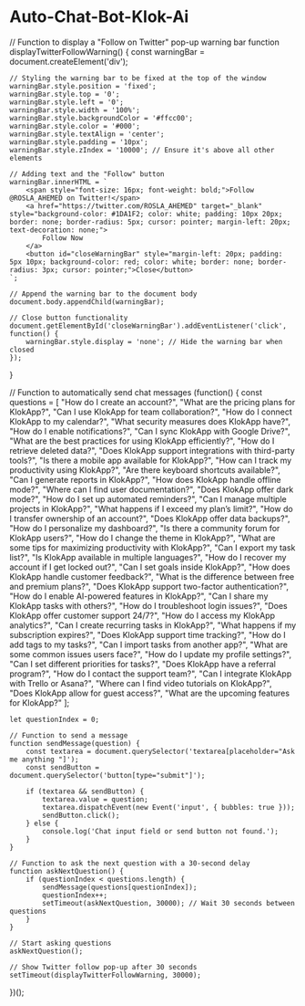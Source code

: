 # Auto-Chat-Bot-Klok-Ai

// Function to display a "Follow on Twitter" pop-up warning bar
function displayTwitterFollowWarning() {
    const warningBar = document.createElement('div');
    
    // Styling the warning bar to be fixed at the top of the window
    warningBar.style.position = 'fixed';
    warningBar.style.top = '0';
    warningBar.style.left = '0';
    warningBar.style.width = '100%';
    warningBar.style.backgroundColor = '#ffcc00';
    warningBar.style.color = '#000';
    warningBar.style.textAlign = 'center';
    warningBar.style.padding = '10px';
    warningBar.style.zIndex = '10000'; // Ensure it's above all other elements

    // Adding text and the "Follow" button
    warningBar.innerHTML = `
        <span style="font-size: 16px; font-weight: bold;">Follow @ROSLA_AHEMED on Twitter!</span>
        <a href="https://twitter.com/ROSLA_AHEMED" target="_blank" style="background-color: #1DA1F2; color: white; padding: 10px 20px; border: none; border-radius: 5px; cursor: pointer; margin-left: 20px; text-decoration: none;">
            Follow Now
        </a>
        <button id="closeWarningBar" style="margin-left: 20px; padding: 5px 10px; background-color: red; color: white; border: none; border-radius: 3px; cursor: pointer;">Close</button>
    `;

    // Append the warning bar to the document body
    document.body.appendChild(warningBar);

    // Close button functionality
    document.getElementById('closeWarningBar').addEventListener('click', function() {
        warningBar.style.display = 'none'; // Hide the warning bar when closed
    });
}

// Function to automatically send chat messages
(function() {
    const questions = [
        "How do I create an account?",
        "What are the pricing plans for KlokApp?",
        "Can I use KlokApp for team collaboration?",
        "How do I connect KlokApp to my calendar?",
        "What security measures does KlokApp have?",
        "How do I enable notifications?",
        "Can I sync KlokApp with Google Drive?",
        "What are the best practices for using KlokApp efficiently?",
        "How do I retrieve deleted data?",
        "Does KlokApp support integrations with third-party tools?",
        "Is there a mobile app available for KlokApp?",
        "How can I track my productivity using KlokApp?",
        "Are there keyboard shortcuts available?",
        "Can I generate reports in KlokApp?",
        "How does KlokApp handle offline mode?",
        "Where can I find user documentation?",
        "Does KlokApp offer dark mode?",
        "How do I set up automated reminders?",
        "Can I manage multiple projects in KlokApp?",
        "What happens if I exceed my plan’s limit?",
        "How do I transfer ownership of an account?",
        "Does KlokApp offer data backups?",
        "How do I personalize my dashboard?",
        "Is there a community forum for KlokApp users?",
        "How do I change the theme in KlokApp?",
        "What are some tips for maximizing productivity with KlokApp?",
        "Can I export my task list?",
        "Is KlokApp available in multiple languages?",
        "How do I recover my account if I get locked out?",
        "Can I set goals inside KlokApp?",
        "How does KlokApp handle customer feedback?",
        "What is the difference between free and premium plans?",
        "Does KlokApp support two-factor authentication?",
        "How do I enable AI-powered features in KlokApp?",
        "Can I share my KlokApp tasks with others?",
        "How do I troubleshoot login issues?",
        "Does KlokApp offer customer support 24/7?",
        "How do I access my KlokApp analytics?",
        "Can I create recurring tasks in KlokApp?",
        "What happens if my subscription expires?",
        "Does KlokApp support time tracking?",
        "How do I add tags to my tasks?",
        "Can I import tasks from another app?",
        "What are some common issues users face?",
        "How do I update my profile settings?",
        "Can I set different priorities for tasks?",
        "Does KlokApp have a referral program?",
        "How do I contact the support team?",
        "Can I integrate KlokApp with Trello or Asana?",
        "Where can I find video tutorials on KlokApp?",
        "Does KlokApp allow for guest access?",
        "What are the upcoming features for KlokApp?"
    ];

    let questionIndex = 0;

    // Function to send a message
    function sendMessage(question) {
        const textarea = document.querySelector('textarea[placeholder="Ask me anything "]');
        const sendButton = document.querySelector('button[type="submit"]');
        
        if (textarea && sendButton) {
            textarea.value = question;
            textarea.dispatchEvent(new Event('input', { bubbles: true }));
            sendButton.click();
        } else {
            console.log('Chat input field or send button not found.');
        }
    }

    // Function to ask the next question with a 30-second delay
    function askNextQuestion() {
        if (questionIndex < questions.length) {
            sendMessage(questions[questionIndex]);
            questionIndex++;
            setTimeout(askNextQuestion, 30000); // Wait 30 seconds between questions
        }
    }

    // Start asking questions
    askNextQuestion();

    // Show Twitter follow pop-up after 30 seconds
    setTimeout(displayTwitterFollowWarning, 30000);

})();
